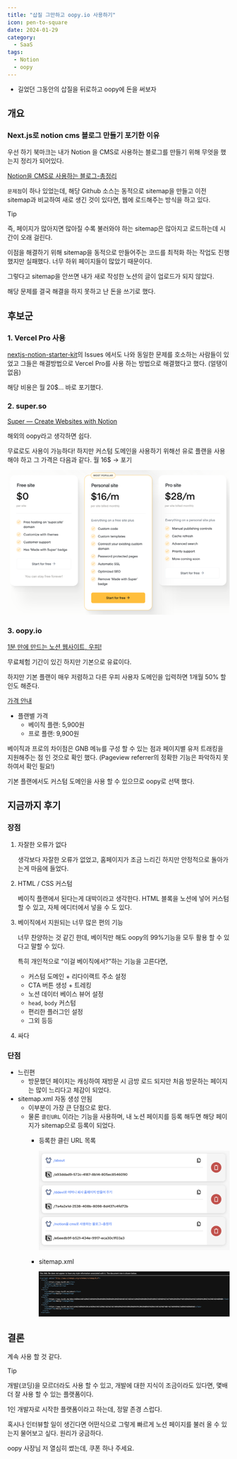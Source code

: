 ```yaml
---
title: "삽질 그만하고 oopy.io 사용하기"
icon: pen-to-square
date: 2024-01-29
category:
  - SaaS
tags:
  - Notion
  - oopy
---
```

- 길었던 그동안의 삽질을 뒤로하고 oopy에 돈을 써보자
<!-- more -->
## 개요

### Next.js로 notion cms 블로그 만들기 포기한 이유

우선 하기 북마크는 내가 Notion 을 CMS로 사용하는 블로그를 만들기 위해 무엇을 했는지 정리가 되어있다.

[Notion을 CMS로 사용하는 블로그-총정리](https://www.kyu91.me/e6eedb9f-b521-434e-9917-eca30c1f03a3)

`문제점`이 하나 있었는데, 해당 Github 소스는 동적으로 sitemap을 만들고 이전 sitemap과 비교하여 새로 생긴 것이 있다면, 웹에 로드해주는 방식을 하고 있다. 

>[!tip]
>즉, 페이지가 많아지면 많아질 수록 불러와야 하는 sitemap은 많아지고 로드하는데 시간이 오래 걸린다.


이점을 해결하기 위해 sitemap을 동적으로 만들어주는 코드를 최적화 하는 작업도 진행 했지만 실패했다. 너무 하위 페이지들이 많았기 때문이다. 

그렇다고 sitemap을 안쓰면 내가 새로 작성한 노션의 글이 업로드가 되지 않았다. 

해당 문제를 결국 해결을 하지 못하고 난 돈을 쓰기로 했다.

## 후보군

### 1. Vercel Pro 사용

[nextjs-notion-starter-kit](https://github.com/transitive-bullshit/nextjs-notion-starter-kit)의 Issues 에서도 나와 동일한 문제를 호소하는 사람들이 있었고 그들은 해결방법으로 Vercel Pro를 사용 하는 방법으로 해결했다고 했다. (얼탱이 없음)

해당 비용은 월 20$… 바로 포기했다.

### 2. super.so

[Super — Create Websites with Notion](https://super.so/)

해외의 oopy라고 생각하면 쉽다. 

무료로도 사용이 가능하다! 하지만 커스텀 도메인을 사용하기 위해선 유로 플랜을 사용해야 하고 그 가격은 다음과 같다. 월 16$ → 포기

![image](./image/20240730093225.png)

### 3. oopy.io

[1분 만에 만드는 노션 웹사이트, 우피!](https://www.oopy.io/)

무료체험 기간이 있긴 하지만 기본으로 유료이다. 

하지만 기본 플랜이 매우 저렴하고 다른 우피 사용자 도메인을 입력하면 1개월 50% 할인도 해준다. 

[가격 안내](https://www.oopy.io/ko/pricing)

- 플랜별 가격
    - 베이직 플랜: 5,900원
    - 프로 플랜: 9,900원

베이직과 프로의 차이점은 GNB 메뉴를 구성 할 수 있는 점과 페이지별 유저 트래킹을 지원해주는 점 인 것으로 확인 했다. (Pageview referrer의 정확한 기능은 파악하지 못하여서 확인 필요!)

기본 플랜에서도 커스텀 도메인을 사용 할 수 있으므로 oopy로 선택 했다.

## 지금까지 후기

### 장점

1. 자잘한 오류가 없다
    
    생각보다 자잘한 오류가 없었고, 홈페이지가 조금 느리긴 하지만 안정적으로 돌아가는게 마음에 들었다. 
    
2. HTML / CSS 커스텀
    
    베이직 플랜에서 된다는게 대박이라고 생각한다. HTML 블록을 노션에 넣어 커스텀 할 수 있고, 자체 에디터에서 넣을 수 도 있다. 
    
3. 베이직에서 지원되는 너무 많은 편의 기능
    
    너무 찬양하는 것 같긴 한데, 베이직만 해도 oopy의 99%기능을 모두 활용 할 수 있다고 말할 수 있다. 
    
    특히 개인적으로 “이걸 베이직에서?”하는 기능을 고른다면,
    
    - 커스텀 도메인 + 리다이랙트 주소 설정
    - CTA 버튼 생성 + 트레킹
    - 노션 데이터 베이스 뷰어 설정
    - `head`, `body` 커스텀
    - 편리한 플러그인 설정
    - 그외 등등
4. 싸다

### 단점

- 느린편
    - 방문했던 페이지는 캐싱하여 재방문 시 금방 로드 되지만 처음 방문하는 페이지는 많이 느리다고 체감이 되었다.
- sitemap.xml 자동 생성 안됨
    - 이부분이 가장 큰 단점으로 왔다.
    - 물론 `클린URL` 이라는 기능을 사용하며, 내 노션 페이지를 등록 해두면 해당 페이지가 sitemap으로 등록이 되었다.
        - 등록한 클린 URL 목록
            
            ![Untitled](./image/Untitled234.png)
            
        - sitemap.xml
            
            ![Untitled](./image/Untitled434333.png)
            

## 결론

계속 사용 할 것 같다. 

>[!tip]
>개발(코딩)을 모르더라도 사용 할 수 있고, 개발에 대한 지식이 조금이라도 있다면, 몇배 더 잘 사용 할 수 있는 플랫폼이다.

1인 개발자로 시작한 플랫폼이라고 하는데, 정말 존경 스럽다. 

혹시나 인터뷰할 일이 생긴다면 어떤식으로 그렇게 빠르게 노션 페이지를 불러 올 수 있는지 물어보고 싶다. 원리가 궁금하다.

oopy 사장님 저 열심히 썼는데, 쿠폰 하나 주세요.